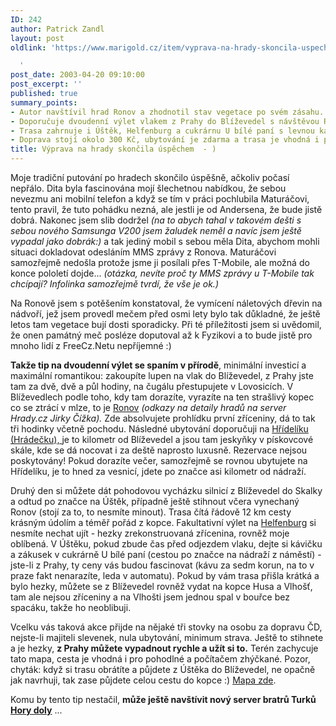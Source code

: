 ```yaml
---
ID: 242
author: Patrick Zandl
layout: post
oldlink: 'https://www.marigold.cz/item/vyprava-na-hrady-skoncila-uspechem

  '
post_date: 2003-04-20 09:10:00
post_excerpt: ''
published: true
summary_points:
- Autor navštívil hrad Ronov a zhodnotil stav vegetace po svém zásahu.
- Doporučuje dvoudenní výlet vlakem z Prahy do Blíževedel s návštěvou Ronova a Hřídelíku.
- Trasa zahrnuje i Úštěk, Helfenburg a cukrárnu U bílé paní s levnou kávou.
- Doprava stojí okolo 300 Kč, ubytování je zdarma a trasa je vhodná i pro začátečníky.
title: Výprava na hrady skončila úspěchem  - )
---
```


<p>
Moje tradiční putování po hradech skončilo úspěšně, ačkoliv počasí nepřálo. Dita byla fascinována mojí šlechetnou nabídkou, že sebou nevezmu ani mobilní telefon a když se tím v práci pochlubila Maturáčovi, tento pravil, že tuto pohádku nezná, ale jestli je od Andersena, že bude jistě dobrá. Nakonec jsem slib dodržel <EM>(na to abych tahal v takovém dešti s sebou nového Samsunga V200 jsem žaludek neměl a navíc jsem ještě vypadal jako dobrák:)</EM> a tak jediný mobil s sebou měla Dita, abychom mohli situaci dokladovat odesláním MMS zprávy z Ronova. Maturáčovi samozřejmě nedošla protože&#160;jsme ji posílali přes T-Mobile, ale možná do konce pololetí dojde... <EM>(otázka, nevíte proč ty MMS zprávy u T-Mobile tak chcípají? Infolinka samozřejmě tvrdí, že vše je ok.)</EM></p>

<p>
Na Ronově jsem s potěšením konstatoval, že vymícení náletových dřevin na nádvoří, jež jsem provedl mečem před osmi lety bylo tak důkladné, že ještě letos tam vegetace bují dosti sporadicky. Při té příležitosti jsem si uvědomil, že onen památný meč posléze doputoval až k Fyzikovi a to bude jistě pro mnoho lidí z FreeCz.Netu nepříjemné :)</p>

<p>
<STRONG>Takže tip na dvoudenní výlet se spaním v přírodě</STRONG>, minimální investicí a maximální romantikou: zakoupíte lupen na vlak do Blíževedel, z Prahy jste tam za dvě, dvě a půl hodiny, na čugálu přestupujete v Lovosicích. V Blíževedlech podle toho, kdy tam dorazíte, vyrazíte na ten strašlivý kopec co se ztrácí v mlze, to je <A href="http://www.hrady.cz/index.php?OID=266" target=_blank>Ronov</A>&#160;<EM>(odkazy na detaily hradů&#160;na server Hrady.cz Jirky Čížka).</EM> Zde absolvujete prohlídku první zříceniny, dá to tak tři hodinky včetně pochodu. Následné ubytování doporučuji na <A href="http://www.hrady.cz/index.php?OID=350" target=_blank>Hřídelíku (Hrádečku), </A>je to kilometr od Blíževedel a jsou tam jeskyňky v pískovcové skále, kde se dá nocovat i za deště naprosto luxusně. Rezervace nejsou poskytovány! Pokud dorazíte večer, samozřejmě se rovnou ubytujete na Hřídelíku, je to hned za vesnicí, jdete po značce asi kilometr od nádraží. </p>

<p>
Druhý den si můžete dát pohodovou vycházku silnicí z Blíževedel do Skalky a odtud po značce na Úštěk, případně ještě stihnout včera vynechaný Ronov (stojí za to, to nesmíte minout). Trasa čítá řádově 12 km cesty krásným údolím a téměř pořád z kopce. Fakultativní výlet na <A href="http://www.hrady.cz/index.php?OID=356" target=_blank>Helfenburg</A> si nesmíte nechat ujít - hezky zrekonstruovaná zřícenina, rovněž moje oblíbená. V Úštěku, pokud zbude čas před odjezdem vlaku, dejte si kávičku a zákusek v cukrárně U bílé paní (cestou po značce na nádraží z náměstí) - jste-li z Prahy, ty ceny vás budou fascinovat (kávu za sedm korun, na to v praze fakt nenarazíte, leda v automatu). Pokud by vám trasa přišla krátká a bylo hezky, můžete se z Blíževedel rovněž vydat na kopce Husa a Vlhošť, tam ale nejsou zříceniny a na Vlhošti jsem jednou spal v bouřce bez spacáku, takže ho neoblibuji.</p>

<p>
Vcelku vás taková akce přijde na nějaké tři stovky na osobu za dopravu ČD, nejste-li majiteli slevenek, nula ubytování, minimum strava. Ještě to stihnete a je hezky, <STRONG>z Prahy můžete vypadnout rychle a užít si to.</STRONG> Terén zachycuje tato mapa, cesta je vhodná i pro pohodlné a počítačem zhýčkané. Pozor, chyták: když si trasu obrátíte a půjdete z Úštěka do Blíževedel, ne opačně jak navrhuji, tak zase půjdete celou cestu do kopce :) <A href="http://mapy.atlas.cz/aquariusnet/frm_map.asp?S_LAYERS=&amp;S_CT=mapy&amp;S_LANG=CZ&amp;S_BGC=%232165C6&amp;S_PTRDS=AtlasCR&amp;S_CY=736418&amp;S_ID=1594&amp;S_SX=984246.6666666666&amp;S_IS_IE=True&amp;S_NW=1&amp;S_IMGW=450&amp;S_OVERLAY=&amp;S_UserID=&amp;S_ID_SM=15580&amp;S_NAME=Autobusov%E9+zast%E1vky+Bl%ED%9Eevedly+%5B%2ACZ%2DCL%5D%2C%2C%9Eel%2Est%2E&amp;S_LAY=200102&amp;S_PTRSC=64000&amp;S_PTRY=736418&amp;S_IMGH=700&amp;S_PTRX=984376&amp;S_PTR=1&amp;S_NH=2&amp;S_CX=984376&amp;S_SC=64000&amp;S_SY=734580&amp;S_DS=AtlasCR&amp;S_ROUTEID=0&amp;NW=2&amp;NH=2" target=_blank>Mapa zde</A>. &#160;</p>

<p>
Komu by tento tip nestačil, <STRONG>může ještě navštívit nový server bratrů Turků </STRONG><A href="http://www.horydoly.cz/" target=_blank><STRONG>Hory doly</STRONG></A> ...</p>